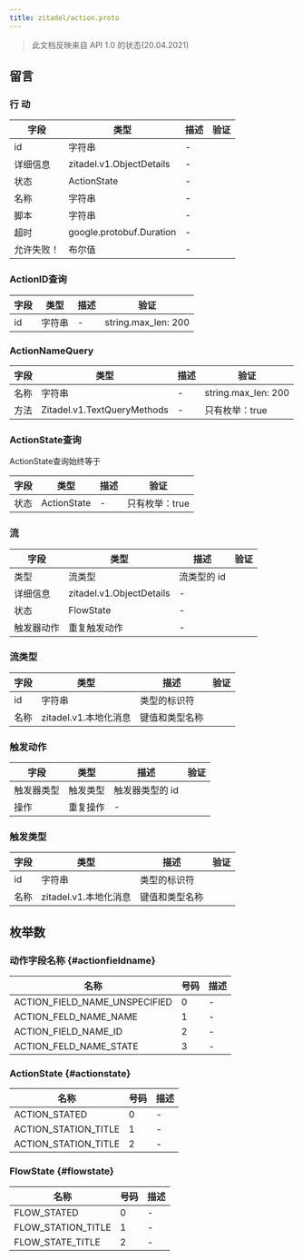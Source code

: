 ```yaml
---
title: zitadel/action.proto
---
```


> 此文档反映来自 API 1.0 的状态(20.04.2021)




## 留言


### 行 动



| 字段    | 类型                       | 描述 | 验证 |
| ----- | ------------------------ | -- | -- |
| id    | 字符串                      | -  |    |
| 详细信息  | zitadel.v1.ObjectDetails | -  |    |
| 状态    | ActionState              | -  |    |
| 名称    | 字符串                      | -  |    |
| 脚本    | 字符串                      | -  |    |
| 超时    | google.protobuf.Duration | -  |    |
| 允许失败！ | 布尔值                      | -  |    |




### ActionID查询



| 字段 | 类型  | 描述 | 验证                              |
| -- | --- | -- | ------------------------------- |
| id | 字符串 | -  | string.max_len: 200<br /> |




### ActionNameQuery



| 字段 | 类型                          | 描述 | 验证                              |
| -- | --------------------------- | -- | ------------------------------- |
| 名称 | 字符串                         | -  | string.max_len: 200<br /> |
| 方法 | Zitadel.v1.TextQueryMethods | -  | 只有枚举：true<br />           |




### ActionState查询
ActionState查询始终等于


| 字段 | 类型          | 描述 | 验证                    |
| -- | ----------- | -- | --------------------- |
| 状态 | ActionState | -  | 只有枚举：true<br /> |




### 流



| 字段    | 类型                       | 描述      | 验证 |
| ----- | ------------------------ | ------- | -- |
| 类型    | 流类型                      | 流类型的 id |    |
| 详细信息  | zitadel.v1.ObjectDetails | -       |    |
| 状态    | FlowState                | -       |    |
| 触发器动作 | 重复触发动作                   | -       |    |




### 流类型



| 字段 | 类型               | 描述      | 验证 |
| -- | ---------------- | ------- | -- |
| id | 字符串              | 类型的标识符  |    |
| 名称 | zitadel.v1.本地化消息 | 键值和类型名称 |    |




### 触发动作



| 字段    | 类型   | 描述        | 验证 |
| ----- | ---- | --------- | -- |
| 触发器类型 | 触发类型 | 触发器类型的 id |    |
| 操作    | 重复操作 | -         |    |




### 触发类型



| 字段 | 类型               | 描述      | 验证 |
| -- | ---------------- | ------- | -- |
| id | 字符串              | 类型的标识符  |    |
| 名称 | zitadel.v1.本地化消息 | 键值和类型名称 |    |






## 枚举数


### 动作字段名称 {#actionfieldname}


| 名称                              | 号码 | 描述 |
| ------------------------------- | -- | -- |
| ACTION_FIELD_NAME_UNSPECIFIED | 0  | -  |
| ACTION_FELD_NAME_NAME         | 1  | -  |
| ACTION_FIELD_NAME_ID          | 2  | -  |
| ACTION_FELD_NAME_STATE        | 3  | -  |




### ActionState {#actionstate}


| 名称                     | 号码 | 描述 |
| ---------------------- | -- | -- |
| ACTION_STATED          | 0  | -  |
| ACTION_STATION_TITLE | 1  | -  |
| ACTION_STATION_TITLE | 2  | -  |




### FlowState {#flowstate}


| 名称                   | 号码 | 描述 |
| -------------------- | -- | -- |
| FLOW_STATED          | 0  | -  |
| FLOW_STATION_TITLE | 1  | -  |
| FLOW_STATE_TITLE   | 2  | -  |




